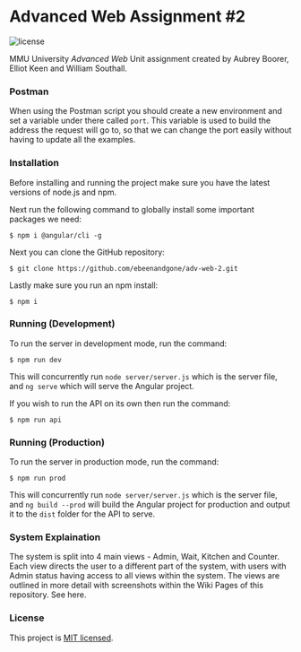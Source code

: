 # Advanced Web Assignment #2
![license](https://img.shields.io/github/license/mashape/apistatus.svg)

MMU University *Advanced Web* Unit assignment created by Aubrey Boorer, Elliot Keen and William Southall.


### Postman

When using the Postman script you should create a new environment and set a variable under there called `port`. This variable is used to build the address the request will go to, so that we can change the port easily without having to update all the examples.


### Installation

Before installing and running the project make sure you have the latest versions of node.js and npm.

Next run the following command to globally install some important packages we need:
```
$ npm i @angular/cli -g
```

Next you can clone the GitHub repository:
```
$ git clone https://github.com/ebeenandgone/adv-web-2.git
```

Lastly make sure you run an npm install:
```
$ npm i
```


### Running (Development)
To run the server in development mode, run the command:
```
$ npm run dev
```
This will concurrently run `node server/server.js` which is the server file, and `ng serve` which will serve the Angular project.

If you wish to run the API on its own then run the command:
```
$ npm run api
```


### Running (Production)
To run the server in production mode, run the command:
```
$ npm run prod
```
This will concurrently run `node server/server.js` which is the server file, and `ng build --prod` will build the Angular project for production and output it to the `dist` folder for the API to serve.


### System Explaination

The system is split into 4 main views - Admin, Wait, Kitchen and Counter. Each view directs the user to a different part of the system, with users with Admin status having access to all views within the system. The views are outlined in more detail with screenshots within the Wiki Pages of this repository. See here.

### License

This project is [MIT licensed](./LICENSE).